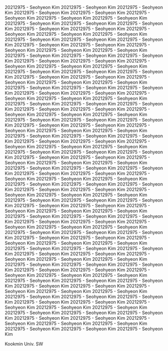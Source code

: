 20212975 - Seohyeon Kim
20212975 - Seohyeon Kim
20212975 - Seohyeon Kim
20212975 - Seohyeon Kim
20212975 - Seohyeon Kim
20212975 - Seohyeon Kim
20212975 - Seohyeon Kim
20212975 - Seohyeon Kim
20212975 - Seohyeon Kim
20212975 - Seohyeon Kim
20212975 - Seohyeon Kim
20212975 - Seohyeon Kim
20212975 - Seohyeon Kim
20212975 - Seohyeon Kim
20212975 - Seohyeon Kim
20212975 - Seohyeon Kim
20212975 - Seohyeon Kim
20212975 - Seohyeon Kim
20212975 - Seohyeon Kim
20212975 - Seohyeon Kim
20212975 - Seohyeon Kim
20212975 - Seohyeon Kim
20212975 - Seohyeon Kim
20212975 - Seohyeon Kim
20212975 - Seohyeon Kim
20212975 - Seohyeon Kim
20212975 - Seohyeon Kim
20212975 - Seohyeon Kim
20212975 - Seohyeon Kim
20212975 - Seohyeon Kim
20212975 - Seohyeon Kim
20212975 - Seohyeon Kim
20212975 - Seohyeon Kim
20212975 - Seohyeon Kim
20212975 - Seohyeon Kim
20212975 - Seohyeon Kim
20212975 - Seohyeon Kim
20212975 - Seohyeon Kim
20212975 - Seohyeon Kim
20212975 - Seohyeon Kim
20212975 - Seohyeon Kim
20212975 - Seohyeon Kim
20212975 - Seohyeon Kim
20212975 - Seohyeon Kim
20212975 - Seohyeon Kim
20212975 - Seohyeon Kim
20212975 - Seohyeon Kim
20212975 - Seohyeon Kim
20212975 - Seohyeon Kim
20212975 - Seohyeon Kim
20212975 - Seohyeon Kim
20212975 - Seohyeon Kim
20212975 - Seohyeon Kim
20212975 - Seohyeon Kim
20212975 - Seohyeon Kim
20212975 - Seohyeon Kim
20212975 - Seohyeon Kim
20212975 - Seohyeon Kim
20212975 - Seohyeon Kim
20212975 - Seohyeon Kim
20212975 - Seohyeon Kim
20212975 - Seohyeon Kim
20212975 - Seohyeon Kim
20212975 - Seohyeon Kim
20212975 - Seohyeon Kim
20212975 - Seohyeon Kim
20212975 - Seohyeon Kim
20212975 - Seohyeon Kim
20212975 - Seohyeon Kim
20212975 - Seohyeon Kim
20212975 - Seohyeon Kim
20212975 - Seohyeon Kim
20212975 - Seohyeon Kim
20212975 - Seohyeon Kim
20212975 - Seohyeon Kim
20212975 - Seohyeon Kim
20212975 - Seohyeon Kim
20212975 - Seohyeon Kim
20212975 - Seohyeon Kim
20212975 - Seohyeon Kim
20212975 - Seohyeon Kim
20212975 - Seohyeon Kim
20212975 - Seohyeon Kim
20212975 - Seohyeon Kim
20212975 - Seohyeon Kim
20212975 - Seohyeon Kim
20212975 - Seohyeon Kim
20212975 - Seohyeon Kim
20212975 - Seohyeon Kim
20212975 - Seohyeon Kim
20212975 - Seohyeon Kim
20212975 - Seohyeon Kim
20212975 - Seohyeon Kim
20212975 - Seohyeon Kim
20212975 - Seohyeon Kim
20212975 - Seohyeon Kim
20212975 - Seohyeon Kim
20212975 - Seohyeon Kim
20212975 - Seohyeon Kim
20212975 - Seohyeon Kim
20212975 - Seohyeon Kim
20212975 - Seohyeon Kim
20212975 - Seohyeon Kim
20212975 - Seohyeon Kim
20212975 - Seohyeon Kim
20212975 - Seohyeon Kim
20212975 - Seohyeon Kim
20212975 - Seohyeon Kim
20212975 - Seohyeon Kim
20212975 - Seohyeon Kim
20212975 - Seohyeon Kim
20212975 - Seohyeon Kim
20212975 - Seohyeon Kim
20212975 - Seohyeon Kim
20212975 - Seohyeon Kim
20212975 - Seohyeon Kim
20212975 - Seohyeon Kim
20212975 - Seohyeon Kim
20212975 - Seohyeon Kim
20212975 - Seohyeon Kim
20212975 - Seohyeon Kim
20212975 - Seohyeon Kim
20212975 - Seohyeon Kim
20212975 - Seohyeon Kim
20212975 - Seohyeon Kim
20212975 - Seohyeon Kim
20212975 - Seohyeon Kim
20212975 - Seohyeon Kim
20212975 - Seohyeon Kim
20212975 - Seohyeon Kim
20212975 - Seohyeon Kim
20212975 - Seohyeon Kim
20212975 - Seohyeon Kim
20212975 - Seohyeon Kim
20212975 - Seohyeon Kim
20212975 - Seohyeon Kim
20212975 - Seohyeon Kim
20212975 - Seohyeon Kim
20212975 - Seohyeon Kim
20212975 - Seohyeon Kim
20212975 - Seohyeon Kim
20212975 - Seohyeon Kim
20212975 - Seohyeon Kim
20212975 - Seohyeon Kim
20212975 - Seohyeon Kim
20212975 - Seohyeon Kim
20212975 - Seohyeon Kim
20212975 - Seohyeon Kim
20212975 - Seohyeon Kim
20212975 - Seohyeon Kim
20212975 - Seohyeon Kim
20212975 - Seohyeon Kim
20212975 - Seohyeon Kim
20212975 - Seohyeon Kim
20212975 - Seohyeon Kim
20212975 - Seohyeon Kim
20212975 - Seohyeon Kim
20212975 - Seohyeon Kim
20212975 - Seohyeon Kim
20212975 - Seohyeon Kim
20212975 - Seohyeon Kim
20212975 - Seohyeon Kim
20212975 - Seohyeon Kim

Kookmin Univ. SW
